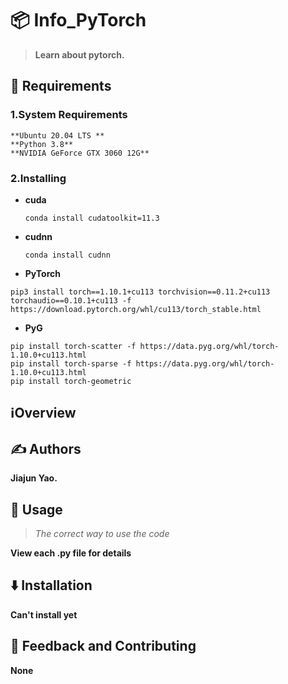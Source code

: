 # 📦 Info_PyTorch

> **Learn about pytorch.**


## 🌟 Requirements

### 1.System Requirements
    **Ubuntu 20.04 LTS **
    **Python 3.8**
    **NVIDIA GeForce GTX 3060 12G**

### 2.Installing
- **cuda**

    `conda install cudatoolkit=11.3`

- **cudnn**

    `conda install cudnn`

- **PyTorch**

`pip3 install torch==1.10.1+cu113 torchvision==0.11.2+cu113 torchaudio==0.10.1+cu113 -f https://download.pytorch.org/whl/cu113/torch_stable.html`

- **PyG**

```
pip install torch-scatter -f https://data.pyg.org/whl/torch-1.10.0+cu113.html
pip install torch-sparse -f https://data.pyg.org/whl/torch-1.10.0+cu113.html
pip install torch-geometric
```

## ℹ️Overview


## ✍️ Authors
**Jiajun Yao.**

## 🚀 Usage

>*The correct way to use the code*

**View each .py file for details**


## ⬇️ Installation

**Can't install yet**

## 💭 Feedback and Contributing

**None**
